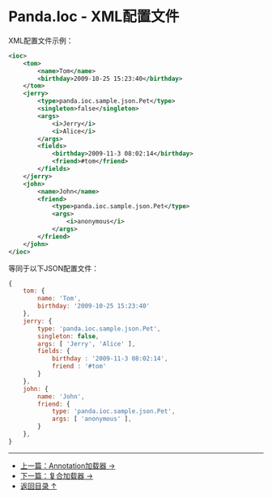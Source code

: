 Panda.Ioc - XML配置文件
============================

XML配置文件示例：
```Xml
<ioc>
	<tom>
		<name>Tom</name>
		<birthday>2009-10-25 15:23:40</birthday>
	</tom>
	<jerry>
		<type>panda.ioc.sample.json.Pet</type>
		<singleton>false</singleton>
		<args>
			<i>Jerry</i>
			<i>Alice</i>
		</args>
		<fields>
			<birthday>2009-11-3 08:02:14</birthday>
			<friend>#tom</friend>
		</fields>
	</jerry>
	<john>
		<name>John</name>
		<friend>
			<type>panda.ioc.sample.json.Pet</type>
			<args>
				<i>anonymous</i>
			</args>
		</friend>
	</john>
</ioc>
```

等同于以下JSON配置文件：
```JavaScript
{
	tom: {
		name: 'Tom',
		birthday: '2009-10-25 15:23:40'
	},
	jerry: {
		type: 'panda.ioc.sample.json.Pet',
		singleton: false,
		args: [ 'Jerry', 'Alice' ],
		fields: {
			birthday : '2009-11-3 08:02:14',
			friend : '#tom'
		}
	},
	john: {
		name: 'John',
		friend: {
			type: 'panda.ioc.sample.json.Pet',
			args: [ 'anonymous' ],
		}
	},
}
```



---

 - [上一篇：Annotation加载器 →](annotation_zh.md)
 - [下一篇：复合加载器 →](combo_zh.md)
 - [返回目录 ↑](ioc_zh.md#文档目录)
